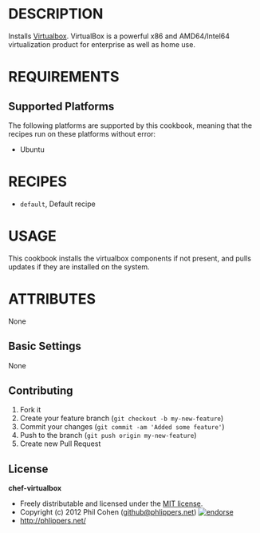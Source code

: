 # DESCRIPTION

Installs [Virtualbox](https://www.virtualbox.org/). VirtualBox is a powerful x86 and AMD64/Intel64 virtualization product for enterprise as well as home use.


# REQUIREMENTS

## Supported Platforms

The following platforms are supported by this cookbook, meaning that the recipes run on these platforms without error:

* Ubuntu

# RECIPES

* `default`, Default recipe

# USAGE

This cookbook installs the virtualbox components if not present, and pulls updates if they are installed on the system.

# ATTRIBUTES

None


## Basic Settings

None


## Contributing

1. Fork it
2. Create your feature branch (`git checkout -b my-new-feature`)
3. Commit your changes (`git commit -am 'Added some feature'`)
4. Push to the branch (`git push origin my-new-feature`)
5. Create new Pull Request


## License

**chef-virtualbox**

* Freely distributable and licensed under the [MIT license](http://phlipper.mit-license.org/2012/license.html).
* Copyright (c) 2012 Phil Cohen (github@phlippers.net) [![endorse](http://api.coderwall.com/phlipper/endorsecount.png)](http://coderwall.com/phlipper)
* http://phlippers.net/
